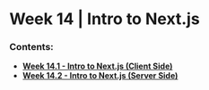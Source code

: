 # Week 14 | Intro to Next.js

### Contents:
- [**Week 14.1 - Intro to Next.js (Client Side)**](week-14.1/)
- [**Week 14.2 - Intro to Next.js (Server Side)**](week-14.2/)